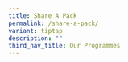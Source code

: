 ```yaml
---
title: Share A Pack
permalink: /share-a-pack/
variant: tiptap
description: ""
third_nav_title: Our Programmes
---
```

<p></p>